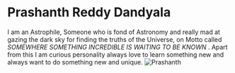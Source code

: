 # Prashanth Reddy Dandyala
I am an Astrophile, Someone who is fond of Astronomy and really mad at gazing the dark sky for finding the truths of the Universe, on Motto called *SOMEWHERE SOMETHING INCREDIBLE IS WAITING TO BE KNOWN* . Apart from this I am curious personality always love to learn something new and always want to do something new and unique.
![Prashanth](C:\Users\s555837\Pictures\Prashanth.jpeg)
